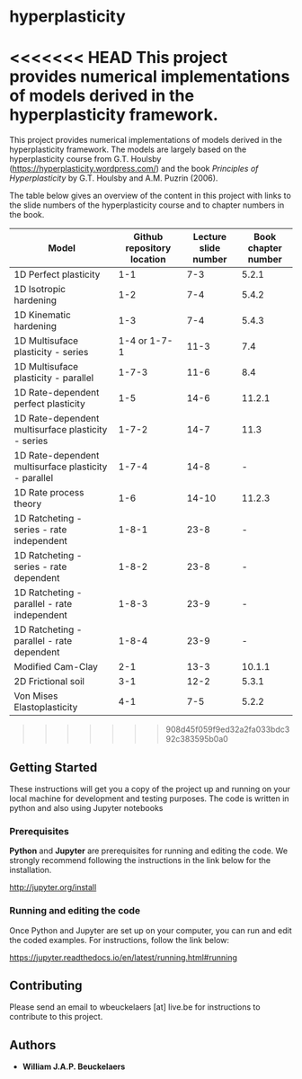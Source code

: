 # hyperplasticity
<<<<<<< HEAD
This project provides numerical implementations of models derived in the hyperplasticity framework. 
=======
This project provides numerical implementations of models derived in the hyperplasticity framework. The models are largely based on the hyperplasticity course from G.T. Houlsby (https://hyperplasticity.wordpress.com/) and the book *Principles of Hyperplasticity* by G.T. Houlsby and A.M. Puzrin (2006).

The table below gives an overview of the content in this project with links to the slide numbers of the hyperplasticity course and to chapter numbers in the book.

| Model  | Github repository location | Lecture slide number | Book chapter number |
| ------------- | ------------- | ------------- | ------------- |
| 1D Perfect plasticity  | 1-1  | 7-3  | 5.2.1 |
| 1D Isotropic hardening  | 1-2  | 7-4  | 5.4.2 |
| 1D Kinematic hardening  | 1-3  | 7-4  | 5.4.3 |
| 1D Multisuface plasticity - series  | 1-4 or 1-7-1  | 11-3  | 7.4 |
| 1D Multisuface plasticity - parallel  | 1-7-3  | 11-6 | 8.4 |
| 1D Rate-dependent perfect plasticity  | 1-5  | 14-6 | 11.2.1 |
| 1D Rate-dependent multisurface plasticity - series  | 1-7-2  | 14-7 | 11.3 |
| 1D Rate-dependent multisurface plasticity - parallel  | 1-7-4  | 14-8 | - |
| 1D Rate process theory  | 1-6  | 14-10 | 11.2.3 |
| 1D Ratcheting - series - rate independent  | 1-8-1  | 23-8 | - |
| 1D Ratcheting - series - rate dependent  | 1-8-2  | 23-8 | - |
| 1D Ratcheting - parallel - rate independent  | 1-8-3  | 23-9 | - |
| 1D Ratcheting - parallel - rate dependent  | 1-8-4  | 23-9 | - |
| Modified Cam-Clay  | 2-1  | 13-3 | 10.1.1 |
| 2D Frictional soil  | 3-1  | 12-2 | 5.3.1 |
| Von Mises Elastoplasticity  | 4-1  | 7-5  | 5.2.2 |

>>>>>>> 908d45f059f9ed32a2fa033bdc392c383595b0a0

## Getting Started

These instructions will get you a copy of the project up and running on your local machine for development and testing purposes.
The code is written in python and also using Jupyter notebooks

### Prerequisites

__Python__ and __Jupyter__ are prerequisites for running and editing the code. We strongly recommend following the instructions in the link below for the installation.

http://jupyter.org/install

### Running and editing the code
Once Python and Jupyter are set up on your computer, you can run and edit the coded examples. For instructions, follow the link below:

https://jupyter.readthedocs.io/en/latest/running.html#running

## Contributing
Please send an email to wbeuckelaers [at] live.be for instructions to contribute to this project.

## Authors

* **William J.A.P. Beuckelaers**

